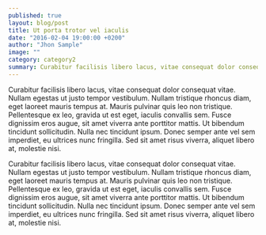 ```yaml
---
published: true
layout: blog/post
title: Ut porta trotor vel iaculis
date: "2016-02-04 19:00:00 +0200"
author: "Jhon Sample"
image: ""
category: category2
summary: Curabitur facilisis libero lacus, vitae consequat dolor consequat vitae. Nullam egestas ut justo tempor vestibulum. Nullam tristique rhoncus diam, eget laoreet mauris tempus at
---
```



Curabitur facilisis libero lacus, vitae consequat dolor consequat vitae. Nullam egestas ut justo tempor vestibulum. Nullam tristique rhoncus diam, eget laoreet mauris tempus at. Mauris pulvinar quis leo non tristique. Pellentesque ex leo, gravida ut est eget, iaculis convallis sem. Fusce dignissim eros augue, sit amet viverra ante porttitor mattis. Ut bibendum tincidunt sollicitudin. Nulla nec tincidunt ipsum. Donec semper ante vel sem imperdiet, eu ultrices nunc fringilla. Sed sit amet risus viverra, aliquet libero at, molestie nisi.

Curabitur facilisis libero lacus, vitae consequat dolor consequat vitae. Nullam egestas ut justo tempor vestibulum. Nullam tristique rhoncus diam, eget laoreet mauris tempus at. Mauris pulvinar quis leo non tristique. Pellentesque ex leo, gravida ut est eget, iaculis convallis sem. Fusce dignissim eros augue, sit amet viverra ante porttitor mattis. Ut bibendum tincidunt sollicitudin. Nulla nec tincidunt ipsum. Donec semper ante vel sem imperdiet, eu ultrices nunc fringilla. Sed sit amet risus viverra, aliquet libero at, molestie nisi.
